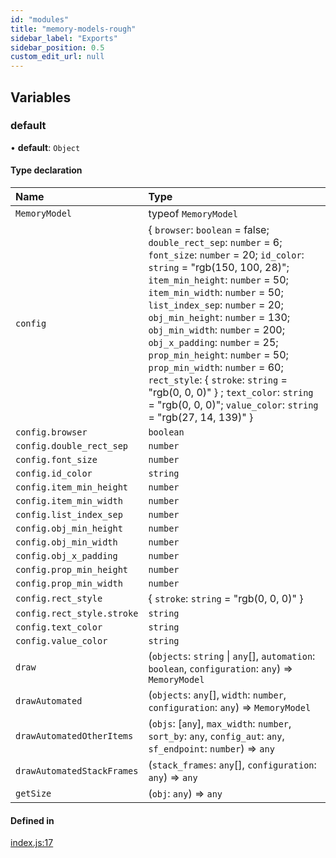```yaml
---
id: "modules"
title: "memory-models-rough"
sidebar_label: "Exports"
sidebar_position: 0.5
custom_edit_url: null
---
```


## Variables

### default

• **default**: `Object`

#### Type declaration

| Name                       | Type                                                                                                                                                                                                                                                                                                                                                                                                                                                                                                                                                               |
| :------------------------- | :----------------------------------------------------------------------------------------------------------------------------------------------------------------------------------------------------------------------------------------------------------------------------------------------------------------------------------------------------------------------------------------------------------------------------------------------------------------------------------------------------------------------------------------------------------------- |
| `MemoryModel`              | typeof `MemoryModel`                                                                                                                                                                                                                                                                                                                                                                                                                                                                                                                                               |
| `config`                   | { `browser`: `boolean` = false; `double_rect_sep`: `number` = 6; `font_size`: `number` = 20; `id_color`: `string` = "rgb(150, 100, 28)"; `item_min_height`: `number` = 50; `item_min_width`: `number` = 50; `list_index_sep`: `number` = 20; `obj_min_height`: `number` = 130; `obj_min_width`: `number` = 200; `obj_x_padding`: `number` = 25; `prop_min_height`: `number` = 50; `prop_min_width`: `number` = 60; `rect_style`: { `stroke`: `string` = "rgb(0, 0, 0)" } ; `text_color`: `string` = "rgb(0, 0, 0)"; `value_color`: `string` = "rgb(27, 14, 139)" } |
| `config.browser`           | `boolean`                                                                                                                                                                                                                                                                                                                                                                                                                                                                                                                                                          |
| `config.double_rect_sep`   | `number`                                                                                                                                                                                                                                                                                                                                                                                                                                                                                                                                                           |
| `config.font_size`         | `number`                                                                                                                                                                                                                                                                                                                                                                                                                                                                                                                                                           |
| `config.id_color`          | `string`                                                                                                                                                                                                                                                                                                                                                                                                                                                                                                                                                           |
| `config.item_min_height`   | `number`                                                                                                                                                                                                                                                                                                                                                                                                                                                                                                                                                           |
| `config.item_min_width`    | `number`                                                                                                                                                                                                                                                                                                                                                                                                                                                                                                                                                           |
| `config.list_index_sep`    | `number`                                                                                                                                                                                                                                                                                                                                                                                                                                                                                                                                                           |
| `config.obj_min_height`    | `number`                                                                                                                                                                                                                                                                                                                                                                                                                                                                                                                                                           |
| `config.obj_min_width`     | `number`                                                                                                                                                                                                                                                                                                                                                                                                                                                                                                                                                           |
| `config.obj_x_padding`     | `number`                                                                                                                                                                                                                                                                                                                                                                                                                                                                                                                                                           |
| `config.prop_min_height`   | `number`                                                                                                                                                                                                                                                                                                                                                                                                                                                                                                                                                           |
| `config.prop_min_width`    | `number`                                                                                                                                                                                                                                                                                                                                                                                                                                                                                                                                                           |
| `config.rect_style`        | { `stroke`: `string` = "rgb(0, 0, 0)" }                                                                                                                                                                                                                                                                                                                                                                                                                                                                                                                            |
| `config.rect_style.stroke` | `string`                                                                                                                                                                                                                                                                                                                                                                                                                                                                                                                                                           |
| `config.text_color`        | `string`                                                                                                                                                                                                                                                                                                                                                                                                                                                                                                                                                           |
| `config.value_color`       | `string`                                                                                                                                                                                                                                                                                                                                                                                                                                                                                                                                                           |
| `draw`                     | (`objects`: `string` \| `any`[], `automation`: `boolean`, `configuration`: `any`) => `MemoryModel`                                                                                                                                                                                                                                                                                                                                                                                                                                                                 |
| `drawAutomated`            | (`objects`: `any`[], `width`: `number`, `configuration`: `any`) => `MemoryModel`                                                                                                                                                                                                                                                                                                                                                                                                                                                                                   |
| `drawAutomatedOtherItems`  | (`objs`: [`any`], `max_width`: `number`, `sort_by`: `any`, `config_aut`: `any`, `sf_endpoint`: `number`) => `any`                                                                                                                                                                                                                                                                                                                                                                                                                                                  |
| `drawAutomatedStackFrames` | (`stack_frames`: `any`[], `configuration`: `any`) => `any`                                                                                                                                                                                                                                                                                                                                                                                                                                                                                                         |
| `getSize`                  | (`obj`: `any`) => `any`                                                                                                                                                                                                                                                                                                                                                                                                                                                                                                                                            |

#### Defined in

[index.js:17](https://github.com/david-yz-liu/memory-models-rough/blob/79a6387/src/index.js#L17)
